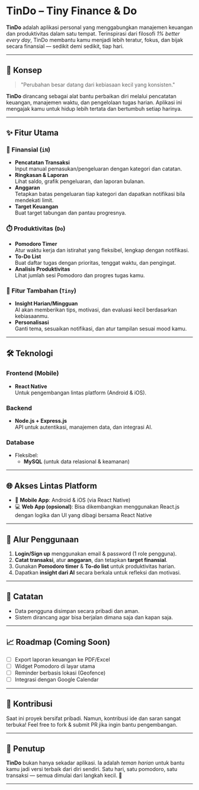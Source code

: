# TinDo – Tiny Finance & Do

**TinDo** adalah aplikasi personal yang menggabungkan manajemen keuangan dan produktivitas dalam satu tempat. Terinspirasi dari filosofi *1% better every day*, TinDo membantu kamu menjadi lebih teratur, fokus, dan bijak secara finansial — sedikit demi sedikit, tiap hari.

---

## 🧠 Konsep

> "Perubahan besar datang dari kebiasaan kecil yang konsisten."

**TinDo** dirancang sebagai alat bantu perbaikan diri melalui pencatatan keuangan, manajemen waktu, dan pengelolaan tugas harian. Aplikasi ini mengajak kamu untuk hidup lebih tertata dan bertumbuh setiap harinya.

---

## ✨ Fitur Utama

### 💸 Finansial (`iN`)
- **Pencatatan Transaksi**  
  Input manual pemasukan/pengeluaran dengan kategori dan catatan.
- **Ringkasan & Laporan**  
  Lihat saldo, grafik pengeluaran, dan laporan bulanan.
- **Anggaran**  
  Tetapkan batas pengeluaran tiap kategori dan dapatkan notifikasi bila mendekati limit.
- **Target Keuangan**  
  Buat target tabungan dan pantau progresnya.

### ⏱️ Produktivitas (`Do`)
- **Pomodoro Timer**  
  Atur waktu kerja dan istirahat yang fleksibel, lengkap dengan notifikasi.
- **To-Do List**  
  Buat daftar tugas dengan prioritas, tenggat waktu, dan pengingat.
- **Analisis Produktivitas**  
  Lihat jumlah sesi Pomodoro dan progres tugas kamu.

### 🌱 Fitur Tambahan (`Tiny`)
- **Insight Harian/Mingguan**  
  AI akan memberikan tips, motivasi, dan evaluasi kecil berdasarkan kebiasaanmu.
- **Personalisasi**  
  Ganti tema, sesuaikan notifikasi, dan atur tampilan sesuai mood kamu.

---

## 🛠️ Teknologi

### Frontend (Mobile)
- **React Native**  
  Untuk pengembangan lintas platform (Android & iOS).

### Backend
- **Node.js + Express.js**  
  API untuk autentikasi, manajemen data, dan integrasi AI.

### Database
- Fleksibel:  
  - **MySQL** (untuk data relasional & keamanan)

---

## 🌐 Akses Lintas Platform

- 📱 **Mobile App**: Android & iOS (via React Native)
- 💻 **Web App (opsional)**: Bisa dikembangkan menggunakan React.js dengan logika dan UI yang dibagi bersama React Native

---

## 🔁 Alur Penggunaan

1. **Login/Sign up** menggunakan email & password (1 role pengguna).
2. **Catat transaksi**, atur **anggaran**, dan tetapkan **target finansial**.
3. Gunakan **Pomodoro timer** & **To-do list** untuk produktivitas harian.
4. Dapatkan **insight dari AI** secara berkala untuk refleksi dan motivasi.

---

## 📌 Catatan

- Data pengguna disimpan secara pribadi dan aman.
- Sistem dirancang agar bisa berjalan dimana saja dan kapan saja.

---

## 📈 Roadmap (Coming Soon)
- [ ] Export laporan keuangan ke PDF/Excel
- [ ] Widget Pomodoro di layar utama
- [ ] Reminder berbasis lokasi (Geofence)
- [ ] Integrasi dengan Google Calendar

---

## 🧩 Kontribusi

Saat ini proyek bersifat pribadi. Namun, kontribusi ide dan saran sangat terbuka! Feel free to fork & submit PR jika ingin bantu pengembangan.

---

## 🙌 Penutup

**TinDo** bukan hanya sekadar aplikasi. Ia adalah *teman harian* untuk bantu kamu jadi versi terbaik dari diri sendiri. Satu hari, satu pomodoro, satu transaksi — semua dimulai dari langkah kecil. 💙

---

